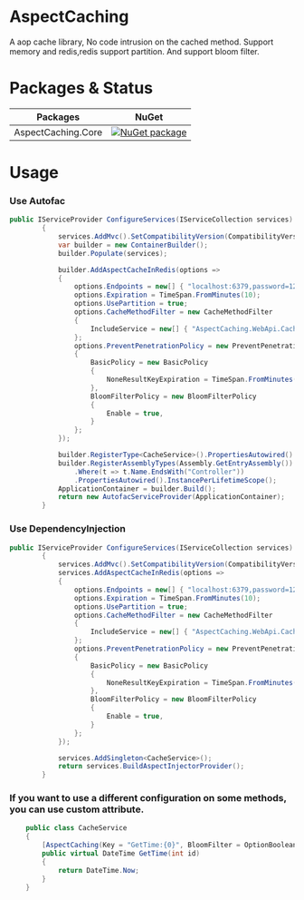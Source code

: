 # AspectCaching
A aop cache library, No code intrusion on the cached method. Support memory and redis,redis support partition. And support bloom filter.

# Packages & Status
Packages | NuGet
---------|------
AspectCaching.Core|[![NuGet package](https://buildstats.info/nuget/Extensions.Configuration.Consul)](https://www.nuget.org/packages/Extensions.Configuration.Consul)

# Usage
### Use Autofac
```csharp
public IServiceProvider ConfigureServices(IServiceCollection services)
		{
			services.AddMvc().SetCompatibilityVersion(CompatibilityVersion.Version_2_1).AddControllersAsServices();
			var builder = new ContainerBuilder();
			builder.Populate(services);

			builder.AddAspectCacheInRedis(options =>
			{
				options.Endpoints = new[] { "localhost:6379,password=123456,defaultDatabase=1", "localhost:6380,password=123456,defaultDatabase=1" };
				options.Expiration = TimeSpan.FromMinutes(10);
                options.UsePartition = true;
				options.CacheMethodFilter = new CacheMethodFilter
				{
					IncludeService = new[] { "AspectCaching.WebApi.CacheService" }
				};
				options.PreventPenetrationPolicy = new PreventPenetrationPolicy
				{
					BasicPolicy = new BasicPolicy
					{
						NoneResultKeyExpiration = TimeSpan.FromMinutes(10)
					},
					BloomFilterPolicy = new BloomFilterPolicy
					{
						Enable = true,
					}
				};
			});

			builder.RegisterType<CacheService>().PropertiesAutowired().SingleInstance();
			builder.RegisterAssemblyTypes(Assembly.GetEntryAssembly())
				.Where(t => t.Name.EndsWith("Controller"))
				.PropertiesAutowired().InstancePerLifetimeScope();
			ApplicationContainer = builder.Build();
			return new AutofacServiceProvider(ApplicationContainer);
		}
```

### Use DependencyInjection

```csharp
public IServiceProvider ConfigureServices(IServiceCollection services)
		{
			services.AddMvc().SetCompatibilityVersion(CompatibilityVersion.Version_2_1).AddControllersAsServices();
			services.AddAspectCacheInRedis(options =>
			{
				options.Endpoints = new[] { "localhost:6379,password=123456,defaultDatabase=1", "localhost:6380,password=123456,defaultDatabase=1" };
				options.Expiration = TimeSpan.FromMinutes(10);
                options.UsePartition = true;
				options.CacheMethodFilter = new CacheMethodFilter
				{
					IncludeService = new[] { "AspectCaching.WebApi.CacheService" }
				};
				options.PreventPenetrationPolicy = new PreventPenetrationPolicy
				{
					BasicPolicy = new BasicPolicy
					{
						NoneResultKeyExpiration = TimeSpan.FromMinutes(10)
					},
					BloomFilterPolicy = new BloomFilterPolicy
					{
						Enable = true,
					}
				};
			});

			services.AddSingleton<CacheService>();
			return services.BuildAspectInjectorProvider();
		}
```

### If you want to use a different configuration on some methods, you can use custom attribute.

```csharp
	public class CacheService
	{
		[AspectCaching(Key = "GetTime:{0}", BloomFilter = OptionBoolean.Enable, Expiration = 30)]
		public virtual DateTime GetTime(int id)
		{
			return DateTime.Now;
		}
    }
```